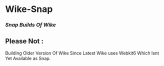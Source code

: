 # Wike-Snap
### _**Snap Builds Of Wike**_

## Please Not :
Building Older Version Of Wike Since Latest Wike uses Webkit6 Which Isnt Yet Available as Snap.

